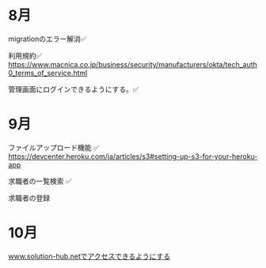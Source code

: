 # 8月
migrationのエラー解消✅

利用規約✅
https://www.macnica.co.jp/business/security/manufacturers/okta/tech_auth0_terms_of_service.html

管理画面にログインできるようにする。✅

# 9月
ファイルアップロード機能 ✅
https://devcenter.heroku.com/ja/articles/s3#setting-up-s3-for-your-heroku-app

求職者の一覧検索 ✅

求職者の登録

# 10月

www.solution-hub.netでアクセスできるようにする
